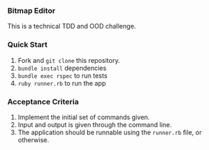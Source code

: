 ### Bitmap Editor

This is a technical TDD and OOD challenge.

### Quick Start

1. Fork and `git clone` this repository.
2. `bundle install` dependencies
3. `bundle exec rspec` to run tests
4. `ruby runner.rb` to run the app

### Acceptance Criteria

1. Implement the initial set of commands given.
2. Input and output is given through the command line.
3. The application should be runnable using the `runner.rb` file, or otherwise.
